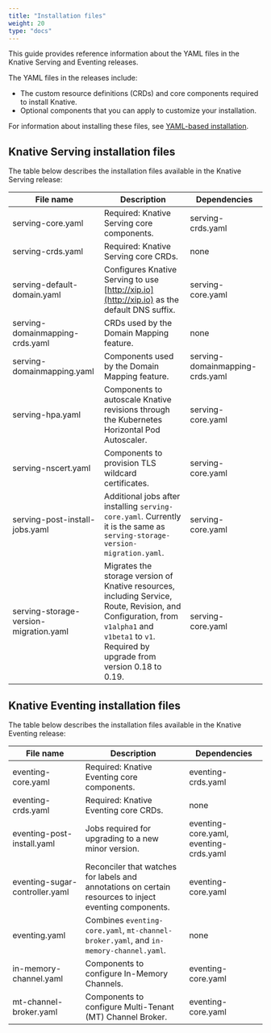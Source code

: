 ```yaml
---
title: "Installation files"
weight: 20
type: "docs"
---
```


This guide provides reference information about the YAML files in the Knative
Serving and Eventing releases.

The YAML files in the releases include:

- The custom resource definitions (CRDs) and core components required to install Knative.
- Optional components that you can apply to customize your installation.

For information about installing these files, see [YAML-based installation](../any-kubernetes-cluster.md).

## Knative Serving installation files

The table below describes the installation files available in the Knative Serving release:

| File name | Description | Dependencies|
| --- | --- | --- |
| serving-core.yaml | Required: Knative Serving core components. | serving-crds.yaml |
| serving-crds.yaml | Required: Knative Serving core CRDs. | none |
| serving-default-domain.yaml | Configures Knative Serving to use [http://xip.io](http://xip.io) as the default DNS suffix. | serving-core.yaml |
| serving-domainmapping-crds.yaml | CRDs used by the Domain Mapping feature. | none |
| serving-domainmapping.yaml | Components used by the Domain Mapping feature. | serving-domainmapping-crds.yaml |
| serving-hpa.yaml | Components to autoscale Knative revisions through the Kubernetes Horizontal Pod Autoscaler. | serving-core.yaml |
  serving-nscert.yaml | Components to provision TLS wildcard certificates. | serving-core.yaml |
| serving-post-install-jobs.yaml | Additional jobs after installing `serving-core.yaml`. Currently it is the same as `serving-storage-version-migration.yaml`. | serving-core.yaml |
| serving-storage-version-migration.yaml | Migrates the storage version of Knative resources, including Service, Route, Revision, and Configuration, from `v1alpha1` and `v1beta1` to `v1`. Required by upgrade from version 0.18 to 0.19. | serving-core.yaml |


## Knative Eventing installation files

The table below describes the installation files available in the Knative Eventing release:

| File name | Description | Dependencies|
| --- | --- | --- |
| eventing-core.yaml | Required: Knative Eventing core components. |  eventing-crds.yaml |
| eventing-crds.yaml | Required: Knative Eventing core CRDs. |  none |
| eventing-post-install.yaml | Jobs required for upgrading to a new minor version. | eventing-core.yaml, eventing-crds.yaml |
| eventing-sugar-controller.yaml | Reconciler that watches for labels and annotations on certain resources to inject eventing components. | eventing-core.yaml |
| eventing.yaml | Combines `eventing-core.yaml`, `mt-channel-broker.yaml`, and `in-memory-channel.yaml`. | none |
| in-memory-channel.yaml | Components to configure In-Memory Channels. | eventing-core.yaml |
| mt-channel-broker.yaml | Components to configure Multi-Tenant (MT) Channel Broker. | eventing-core.yaml |
